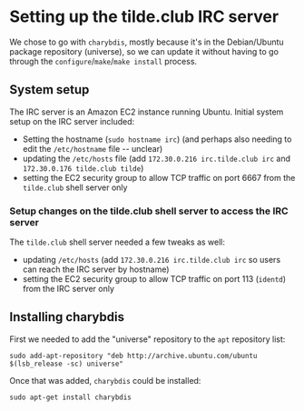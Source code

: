 # Setting up the tilde.club IRC server

We chose to go with `charybdis`, mostly because it's in the Debian/Ubuntu package repository (universe), so we can update it without having to go through the `configure`/`make`/`make install` process.

## System setup

The IRC server is an Amazon EC2 instance running Ubuntu. Initial system setup on the IRC server included:

* Setting the hostname (`sudo hostname irc`) (and perhaps also needing to edit the `/etc/hostname` file -- unclear)
* updating the `/etc/hosts` file (add `172.30.0.216 irc.tilde.club irc` and `172.30.0.176 tilde.club tilde`)
* setting the EC2 security group to allow TCP traffic on port 6667 from the `tilde.club` shell server only

### Setup changes on the tilde.club shell server to access the IRC server

The `tilde.club` shell server needed a few tweaks as well:

* updating `/etc/hosts` (add `172.30.0.216 irc.tilde.club irc` so users can reach the IRC server by hostname)
* setting the EC2 security group to allow TCP traffic on port 113 (`identd`) from the IRC server only

## Installing charybdis

First we needed to add the "universe" repository to the `apt` repository list:

```
sudo add-apt-repository "deb http://archive.ubuntu.com/ubuntu $(lsb_release -sc) universe"
```

Once that was added, `charybdis` could be installed:

```
sudo apt-get install charybdis
```
